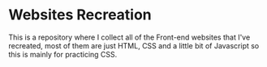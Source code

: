 # Websites Recreation
This is a repository where I collect all of the Front-end websites that I've recreated, most of them are just HTML, CSS and a little bit of Javascript so this is mainly for practicing CSS.

